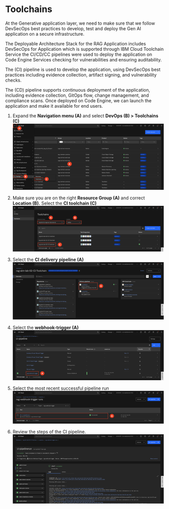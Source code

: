 # Toolchains

At the Generative application layer, we need to make sure that we follow DevSecOps best practices to develop, test and deploy the Gen AI application on a secure infrastructure.

The Deployable Architecture Stack for the RAG Application includes DevSecOps for Application which is supported through IBM Cloud Toolchain Service the CI/CD/CC pipelines were used to deploy the application on Code Engine Services checking for vulnerabilities and ensuring auditability.

The (CI) pipeline is used to develop the application, using DevSecOps best practices including evidence collection, artifact signing, and vulnerability checks.

The (CD) pipeline supports continuous deployment of the application, including evidence collection, GitOps flow, change management, and compliance scans. Once deployed on Code Engine, we can launch the application and make it available for end users.

1. Expand the **Navigation menu (A)** and select **DevOps (B) > Toolchains (C)**
![alt text](../images/2.5.1.png)

2. Make sure you are on the right **Resource Group (A)** and correct **Location (B).** Select the **CI toolchain (C)**
![alt text](../images/2.5.2.png)

3. Select the **CI delivery pipeline (A)**
![alt text](../images/2.5.3.png)

4. Select the **webhook-trigger (A)**
![alt text](../images/2.5.4.png)

5. Select the most recent successful pipeline run
![alt text](../images/2.5.5.png)

6. Review the steps of the CI pipeline. 
![alt text](../images/2.5.6.png)